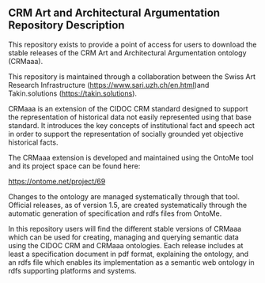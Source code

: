 ## CRM Art and Architectural Argumentation Repository Description ##

This repository exists to provide a point of access for users to download the stable releases of the CRM Art and Architectural Argumentation ontology (CRMaaa). 

This repository is maintained through a collaboration between the Swiss Art Research Infrastructure (https://www.sari.uzh.ch/en.html)and Takin.solutions (https://takin.solutions).

CRMaaa is an extension of the CIDOC CRM standard designed to support the representation of historical data not easily represented using that base standard. It introduces the key concepts of institutional fact and speech act in order to support the representation of socially grounded yet objective historical facts.

The CRMaaa extension is developed and maintained using the OntoMe tool and its project space can be found here:

https://ontome.net/project/69

Changes to the ontology are managed systematically through that tool. Official releases, as of version 1.5, are created systematically through the automatic generation of specification and rdfs files from OntoMe.

In this repository users will find the different stable versions of CRMaaa which can be used for creating, managing and querying semantic data using the CIDOC CRM and CRMaaa ontologies. Each release includes at least a specification document in pdf format, explaining the ontology, and an rdfs file which enables its implementation as a semantic web ontology in rdfs supporting platforms and systems.

